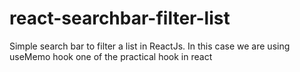 # react-searchbar-filter-list
Simple search bar to filter a list in ReactJs. In this case we are using useMemo hook one of the practical hook in react
